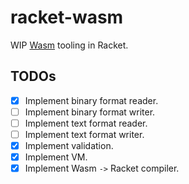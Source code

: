 # racket-wasm

WIP [Wasm] tooling in Racket.

## TODOs

* [x] Implement binary format reader.
* [ ] Implement binary format writer.
* [ ] Implement text format reader.
* [ ] Implement text format writer.
* [x] Implement validation.
* [x] Implement VM.
* [x] Implement Wasm `->` Racket compiler.

[Wasm]: https://webassembly.org/
